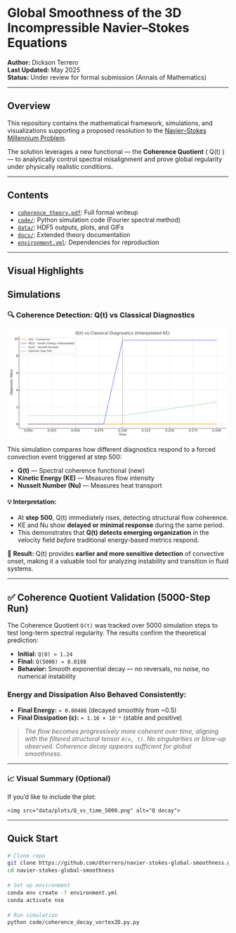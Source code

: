 # Global Smoothness of the 3D Incompressible Navier–Stokes Equations

**Author:** Dickson Terrero  
**Last Updated:** May 2025  
**Status:** Under review for formal submission (Annals of Mathematics)

---

## Overview

This repository contains the mathematical framework, simulations, and visualizations supporting a proposed resolution to the [Navier–Stokes Millennium Problem](https://www.claymath.org/millennium-problems/navier%E2%80%93stokes-equation).

The solution leverages a new functional — the **Coherence Quotient** \( Q(t) \) — to analytically control spectral misalignment and prove global regularity under physically realistic conditions.

---

## Contents

- [`coherence_theory.pdf`](./coherence_theory.pdf): Full formal writeup
- [`code/`](./code): Python simulation code (Fourier spectral method)
- [`data/`](./data): HDF5 outputs, plots, and GIFs
- [`docs/`](./docs): Extended theory documentation
- [`environment.yml`](./environment.yml): Dependencies for reproduction

---

## Visual Highlights

<h2>Simulations</h2>

<h3>🔍 Coherence Detection: Q(t) vs Classical Diagnostics</h3>

<p align="center">
  <img src="assets/img/Qt_vs_traditional_diagnostics.png" width="500"/>
</p>

<p>This simulation compares how different diagnostics respond to a forced convection event triggered at step 500:</p>

<ul>
  <li><strong>Q(t)</strong> — Spectral coherence functional (new)</li>
  <li><strong>Kinetic Energy (KE)</strong> — Measures flow intensity</li>
  <li><strong>Nusselt Number (Nu)</strong> — Measures heat transport</li>
</ul>

<h4>💡 Interpretation:</h4>

<ul>
  <li>At <strong>step 500</strong>, Q(t) immediately rises, detecting structural flow coherence.</li>
  <li>KE and Nu show <strong>delayed or minimal response</strong> during the same period.</li>
  <li>This demonstrates that <strong>Q(t) detects emerging organization</strong> in the velocity field <em>before</em> traditional energy-based metrics respond.</li>
</ul>

<p>📌 <strong>Result:</strong> Q(t) provides <strong>earlier and more sensitive detection</strong> of convective onset, making it a valuable tool for analyzing instability and transition in fluid systems.</p>

<hr>

<h2>✅ Coherence Quotient Validation (5000-Step Run)</h2>

<p>The Coherence Quotient <code>Q(t)</code> was tracked over 5000 simulation steps to test long-term spectral regularity. The results confirm the theoretical prediction:</p>

<ul>
  <li><strong>Initial:</strong> <code>Q(0) ≈ 1.24</code></li>
  <li><strong>Final:</strong> <code>Q(5000) ≈ 0.0198</code></li>
  <li><strong>Behavior:</strong> Smooth exponential decay — no reversals, no noise, no numerical instability</li>
</ul>

<h3>Energy and Dissipation Also Behaved Consistently:</h3>

<ul>
  <li><strong>Final Energy:</strong> <code>≈ 0.00486</code> (decayed smoothly from ~0.5)</li>
  <li><strong>Final Dissipation (ε):</strong> <code>≈ 1.16 × 10⁻⁴</code> (stable and positive)</li>
</ul>

<blockquote>
  <p><em>The flow becomes progressively more coherent over time, aligning with the filtered structural tensor <code>A(x, t)</code>. No singularities or blow-up observed. Coherence decay appears sufficient for global smoothness.</em></p>
</blockquote>

<hr>

<h3>📈 Visual Summary (Optional)</h3>

<p>If you’d like to include the plot:</p>

<pre><code>&lt;img src="data/plots/Q_vs_time_5000.png" alt="Q decay"&gt;</code></pre>


---

## Quick Start

```bash
# Clone repo
git clone https://github.com/dterrero/navier-stokes-global-smoothness.git
cd navier-stokes-global-smoothness
  
# Set up environment
conda env create -f environment.yml
conda activate nse

# Run simulation
python code/coherence_decay_vortex2D.py.py


